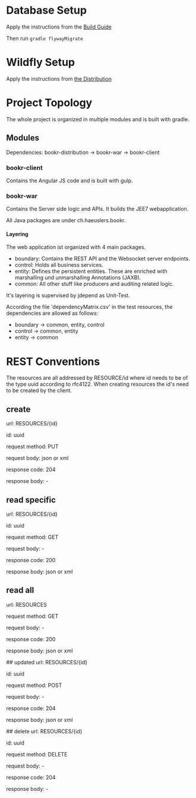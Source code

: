 # Database Setup
Apply the instructions from the [Build Guide](BuildGuide.md)

Then run `gradle flywayMigrate`

# Wildfly Setup
Apply the instructions from [the Distribution](bookr-distribution/src/std/dist/README.md)


# Project Topology
The whole project is organized in multiple modules and is built with gradle.

## Modules
Dependencies:
bookr-distribution -> bookr-war -> bookr-client

### bookr-client
Contains the Angular JS code and is built with gulp.

### bookr-war
Contains the Server side logic and APIs. It builds the JEE7 webapplication. 

All Java packages are under ch.haeuslers.bookr. 

#### Layering

The web application ist organized with 4 main packages.

- boundary: Contains the REST API and the Websocket server endpoints.
- control: Holds all business services.
- entity: Defines the persistent entities. These are enriched with marshalling und unmarshalling Annotations (JAXB).
- common: All other stuff like producers and auditing related logic.

It's layering is supervised by jdepend as Unit-Test.

According the file 'dependencyMatrix.csv' in the test resources, the dependencies are allowed as follows:

- boundary -> common, entity, control
- control -> common, entity
- entity -> common

# REST Conventions

The resources are all addressed by RESOURCE/id where id needs to be of the type uuid according to rfc4122.
When creating resources the id's need to be created by the client.

## create
url: RESOURCES/{id}

id: uuid

request method: PUT

request body: json or xml

response code: 204

response body: -

## read specific
url: RESOURCES/{id}

id: uuid

request method: GET

request body: -

response code: 200

response body: json or xml

## read all
url: RESOURCES

request method: GET

request body: -

response code: 200

response body: json or xml

## updated
url: RESOURCES/{id}

id: uuid

request method: POST

request body: -

response code: 204

response body: json or xml

## delete
url: RESOURCES/{id}

id: uuid

request method: DELETE

request body: -

response code: 204

response body: -